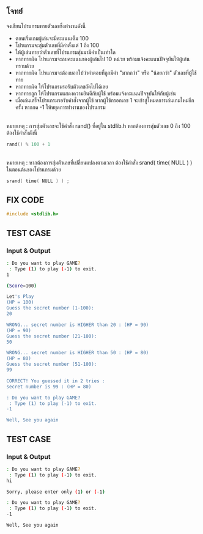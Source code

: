 ## โจทย์
จงเขียนโปรแกรมทายตัวเลขซึ่งทำงานดังนี้
- ตอนเริ่มเกมผู้เล่นจะมีคะแนนเต็ม 100
- โปรแกรมจะสุ่มตัวเลขที่มีค่าตั้งแต่ 1 ถึง 100
- ให้ผู้เล่นทายว่าตัวเลขที่โปรแกรมสุ่มมามีค่าเป็นเท่าใด
- หากทายผิด โปรแกรมจะลบคะแนนของผู้เล่นไป 10 หน่วย พร้อมแจ้งคะแนนปัจจุบันให้ผู้เล่นทราบด้วย
- หากทายผิด โปรแกรมจะต้องบอกใบ้ว่าคำตอบที่ถูกมีค่า "มากกว่า" หรือ "น้อยกว่า" ตัวเลขที่ผู้ใช้ทาย
- หากทายผิด ให้โปรแกรมรอรับตัวเลขถัดไปได้เลย
- หากทายถูก ให้โปรแกรมแสดงความยินดีกับผู้ใช้ พร้อมแจ้งคะแนนปัจจุบันให้กับผู้เช่น
- เมื่อเล่นเสร็จโปรแกรมรอรับคำสั่งจากผู้ใช้ หากผู้ใช้กรอกเลข 1 จะเข้าสู่โหมดการเล่นเกมใหม่อีกครั้ง หากกด -1 ให้หยุดการทำงานของโปรแกรม

<br />หมายเหตุ : การสุ่มตัวเลขจะใช้คำสั่ง rand() ที่อยู่ใน stdlib.h หากต้องการสุ่มตัวเลข 0 ถึง 100 ต้องใช้คำสั่งดังนี้
```c++
rand() % 100 + 1
```
<br />หมายเหตุ : หากต้องการสุ่มตัวเลขที่เปลี่ยนแปลงตามเวลา ต้องใช้คำสั่ง srand( time( NULL ) ) ในตอนต้นของโปรแกรมด้วย
```c++
srand( time( NULL ) ) ;
```

## FIX CODE
```c++
#include <stdlib.h>
```

## TEST CASE
### Input & Output
```bash
: Do you want to play GAME?
 : Type (1) to play (-1) to exit.
1

(Score=100)

Let's Play
(HP = 100)
Guess the secret number (1-100):
20

WRONG... secret number is HIGHER than 20 : (HP = 90)
(HP = 90)
Guess the secret number (21-100):
50

WRONG... secret number is HIGHER than 50 : (HP = 80)
(HP = 80)
Guess the secret number (51-100):
99

CORRECT! You guessed it in 2 tries :
secret number is 99 : (HP = 80)

: Do you want to play GAME?
 : Type (1) to play (-1) to exit.
-1

Well, See you again
```

## TEST CASE
### Input & Output
```bash
: Do you want to play GAME?
 : Type (1) to play (-1) to exit.
hi

Sorry, please enter only (1) or (-1)

: Do you want to play GAME?
 : Type (1) to play (-1) to exit.
-1

Well, See you again
```

